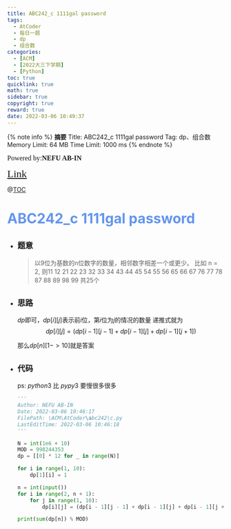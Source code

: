 ```yaml
---
title: ABC242_c 1111gal password
tags:
  - AtCoder
  - 每日一题
  - dp
  - 组合数
categories:
  - [ACM]
  - [2022大三下学期]
  - [Python]
toc: true
quicklink: true
math: true
sidebar: true
copyright: true
reward: true
date: 2022-03-06 10:49:37
---
```



{% note info %}
**摘要**
Title: ABC242_c 1111gal password
Tag: dp、组合数
Memory Limit: 64 MB
Time Limit: 1000 ms
{% endnote %}
<!-- more -->

<font size=3 face=楷体>Powered by:**NEFU AB-IN**</font>

<font color=#FFA500 size=5 face=楷体>[Link](https://atcoder.jp/contests/abc242/tasks/abc242_c)</font>

@[TOC](文章目录)

# <font color=#6495ED size=6>ABC242_c 1111gal password</font>

* ## <font size=4 face=粗体>题意</font>

  >以9位为基数的n位数字的数量，相邻数字相差一个或更少。
  > 比如 n = 2, 则11 12 21 22 23 32 33 34 43 44 45 54 55 56 65 66 67 76 77 78 87 88 89 98 99
  > 共25个

* ## <font size=4 face=粗体>思路</font>

  $dp$即可，$dp[i][j]$表示前$i$位，第$i$位为$j$的情况的数量
  递推式就为
  $$ 
  dp[i][j] = (dp[i - 1][j - 1] + dp[i - 1][j] + dp[i - 1][j + 1])
  $$

  那么$dp[n][1->10]$就是答案

* ## <font size=4 face=粗体>代码</font>

  ps: $python3$ 比 $pypy3$ 要慢很多很多
  ```python
  '''
  Author: NEFU AB-IN
  Date: 2022-03-06 10:46:17
  FilePath: \ACM\AtCoder\abc242\c.py
  LastEditTime: 2022-03-06 10:46:18
  '''

  N = int(1e6 + 10)
  MOD = 998244353
  dp = [[0] * 12 for _ in range(N)]

  for i in range(1, 10):
      dp[1][i] = 1

  n = int(input())
  for i in range(2, n + 1):
      for j in range(1, 10):
          dp[i][j] = (dp[i - 1][j - 1] + dp[i - 1][j] + dp[i - 1][j + 1]) % MOD

  print(sum(dp[n]) % MOD)
  ```